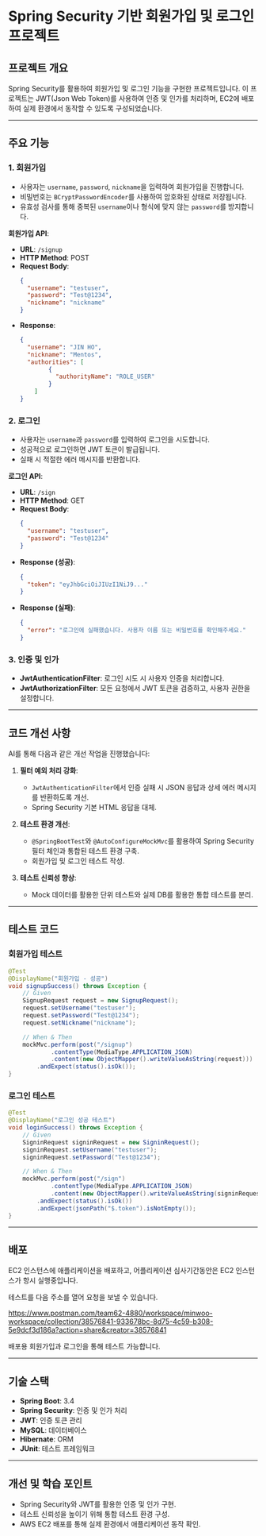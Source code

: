 
# Spring Security 기반 회원가입 및 로그인 프로젝트

## 프로젝트 개요

Spring Security를 활용하여 회원가입 및 로그인 기능을 구현한 프로젝트입니다. 이 프로젝트는 JWT(Json Web Token)를 사용하여 인증 및 인가를 처리하며, EC2에 배포하여 실제 환경에서 동작할 수 있도록 구성되었습니다.

---

## 주요 기능

### 1. 회원가입
- 사용자는 `username`, `password`, `nickname`을 입력하여 회원가입을 진행합니다.
- 비밀번호는 `BCryptPasswordEncoder`를 사용하여 암호화된 상태로 저장됩니다.
- 유효성 검사를 통해 중복된 `username`이나 형식에 맞지 않는 `password`를 방지합니다.

**회원가입 API**:
- **URL**: `/signup`
- **HTTP Method**: POST
- **Request Body**:
  ```json
  {
    "username": "testuser",
    "password": "Test@1234",
    "nickname": "nickname"
  }
  ```
- **Response**:
  ```json
  {
	"username": "JIN HO",
	"nickname": "Mentos",
	"authorities": [
          {
            "authorityName": "ROLE_USER"
          }
	  ]		
  }
  ```

### 2. 로그인
- 사용자는 `username`과 `password`를 입력하여 로그인을 시도합니다.
- 성공적으로 로그인하면 JWT 토큰이 발급됩니다.
- 실패 시 적절한 에러 메시지를 반환합니다.

**로그인 API**:
- **URL**: `/sign`
- **HTTP Method**: GET
- **Request Body**:
  ```json
  {
    "username": "testuser",
    "password": "Test@1234"
  }
  ```
- **Response (성공)**:
  ```json
  {
    "token": "eyJhbGciOiJIUzI1NiJ9..."
  }
  ```
- **Response (실패)**:
  ```json
  {
    "error": "로그인에 실패했습니다. 사용자 이름 또는 비밀번호를 확인해주세요."
  }
  ```

### 3. 인증 및 인가
- **JwtAuthenticationFilter**: 로그인 시도 시 사용자 인증을 처리합니다.
- **JwtAuthorizationFilter**: 모든 요청에서 JWT 토큰을 검증하고, 사용자 권한을 설정합니다.

---

## 코드 개선 사항
AI를 통해 다음과 같은 개선 작업을 진행했습니다:

1. **필터 예외 처리 강화**:
   - `JwtAuthenticationFilter`에서 인증 실패 시 JSON 응답과 상세 에러 메시지를 반환하도록 개선.
   - Spring Security 기본 HTML 응답을 대체.

2. **테스트 환경 개선**:
   - `@SpringBootTest`와 `@AutoConfigureMockMvc`를 활용하여 Spring Security 필터 체인과 통합된 테스트 환경 구축.
   - 회원가입 및 로그인 테스트 작성.

3. **테스트 신뢰성 향상**:
   - Mock 데이터를 활용한 단위 테스트와 실제 DB를 활용한 통합 테스트를 분리.

---

## 테스트 코드

### 회원가입 테스트
```java
@Test
@DisplayName("회원가입 - 성공")
void signupSuccess() throws Exception {
    // Given
    SignupRequest request = new SignupRequest();
    request.setUsername("testuser");
    request.setPassword("Test@1234");
    request.setNickname("nickname");

    // When & Then
    mockMvc.perform(post("/signup")
            .contentType(MediaType.APPLICATION_JSON)
            .content(new ObjectMapper().writeValueAsString(request)))
        .andExpect(status().isOk());
}
```

### 로그인 테스트
```java
@Test
@DisplayName("로그인 성공 테스트")
void loginSuccess() throws Exception {
    // Given
    SigninRequest signinRequest = new SigninRequest();
    signinRequest.setUsername("testuser");
    signinRequest.setPassword("Test@1234");

    // When & Then
    mockMvc.perform(post("/sign")
            .contentType(MediaType.APPLICATION_JSON)
            .content(new ObjectMapper().writeValueAsString(signinRequest)))
        .andExpect(status().isOk())
        .andExpect(jsonPath("$.token").isNotEmpty());
}
```

---

## 배포
EC2 인스턴스에 애플리케이션을 배포하고, 어플리케이션 심사기간동안은 EC2 인스턴스가 항시 실행중입니다.

테스트를 다음 주소를 열어 요청을 보낼 수 있습니다.

https://www.postman.com/team62-4880/workspace/minwoo-workspace/collection/38576841-933678bc-8d75-4c59-b308-5e9dcf3d186a?action=share&creator=38576841

배포용 회원가입과 로그인을 통해 테스트 가능합니다.

---

## 기술 스택

- **Spring Boot**: 3.4
- **Spring Security**: 인증 및 인가 처리
- **JWT**: 인증 토큰 관리
- **MySQL**: 데이터베이스
- **Hibernate**: ORM
- **JUnit**: 테스트 프레임워크

---

## 개선 및 학습 포인트

- Spring Security와 JWT를 활용한 인증 및 인가 구현.
- 테스트 신뢰성을 높이기 위해 통합 테스트 환경 구성.
- AWS EC2 배포를 통해 실제 환경에서 애플리케이션 동작 확인.

